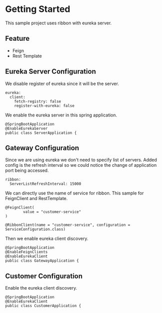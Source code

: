 # Getting Started
This sample project uses ribbon with eureka server.

## Feature
* Feign
* Rest Template

## Eureka Server Configuration
We disable register of eureka since it will be the server.
```
eureka:
  client:
    fetch-registry: false
    register-with-eureka: false
```
We enable the eureka server in this spring application.
```
@SpringBootApplication
@EnableEurekaServer
public class ServerApplication {
```

## Gateway Configuration
Since we are using eureka we don't need to specify list of servers. Added config is the refresh interval so we could notice the change of 
application port being accessed.
```
ribbon:
  ServerListRefreshInterval: 15000
```
We can directly use the name of service for ribbon. This sample for FeignClient and RestTemplate.
```
@FeignClient(
        value = "customer-service"
)

@RibbonClient(name = "customer-service", configuration = ServiceConfiguration.class)
```
Then we enable eureka client discovery.
```
@SpringBootApplication
@EnableFeignClients
@EnableEurekaClient
public class GatewayApplication {
```

## Customer Configuration
Enable the eureka client discovery.
```
@SpringBootApplication
@EnableEurekaClient
public class CustomerApplication {
```
